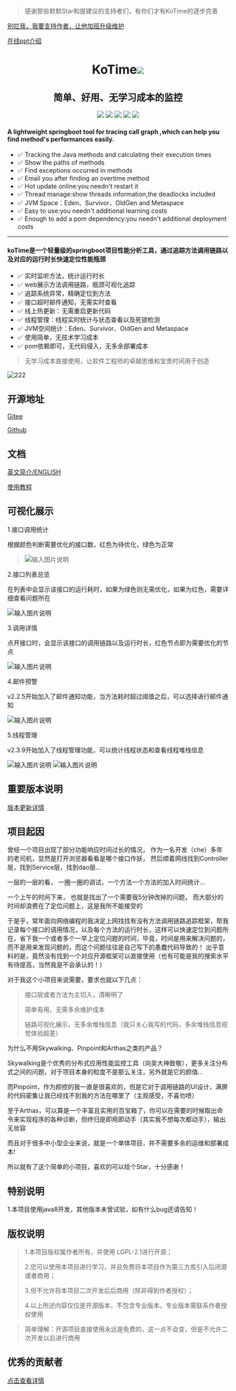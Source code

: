 
> 感谢那些默默Star和提建议的支持者们，有你们才有KoTime的逐步完善

[别拦我，我要支持作者，让他加班升级维护](https://afdian.com/a/huoyo)

[在线ppt介绍](http://www.texspire.cn/view/dd6aa2529e664825a5acd416ddb07c76?fullscreen=true)


<div align="center">
    <h1 >KoTime<img src='https://shields.io/badge/forSpringboot-r.svg'></h1> 
</div>

<div align="center">
    <h2>简单、好用、无学习成本的监控</h2> 
</div>

<div align="center">
    <img src='https://gitee.com/huoyo/ko-time/badge/star.svg'>
    <img src='https://img.shields.io/github/stars/huoyo/ko-time.svg?&label=Stars&logo=github'>
    <img src='https://shields.io/badge/version-2.5.0-green.svg'>
    <img src='https://shields.io/badge/author-Chang Zhang-dbab09.svg'>
    <img src='https://shields.io/badge/dependencies-Spring|aspectjweaver|tomcat|UIKit|Metricflow-r.svg'>
</div>


<h4>A lightweight springboot tool for tracing call graph ,which can help you find method's performances easily.</h4>

- ✅ Tracking the Java methods and calculating their execution times
- ✅ Show the paths of methods
- ✅ Find exceptions occurred in methods
- ✅ Email you after finding an overtime method
- ✅ Hot update online:you needn't restart it
- ✅ Thread manage:show threads information,the deadlocks included
- ✅ JVM Space：Eden、Survivor、OldGen and Metaspace
- ✅ Easy to use:you needn't additional learning costs
- ✅ Enough to add a pom dependency:you needn't additional deployment costs

---


<h4>koTime是一个轻量级的springboot项目性能分析工具，通过追踪方法调用链路以及对应的运行时长快速定位性能瓶颈</h4>

- ✅ 实时监听方法，统计运行时长
- ✅ web展示方法调用链路，瓶颈可视化追踪
- ✅ 追踪系统异常，精确定位到方法
- ✅ 接口超时邮件通知，无需实时查看
- ✅ 线上热更新：无需重启更新代码
- ✅ 线程管理：线程实时统计与状态查看以及死锁检测
- ✅ JVM空间统计：Eden、Survivor、OldGen and Metaspace
- ✅ 使用简单，无技术学习成本
- ✅ pom依赖即可，无代码侵入，无多余部署成本



> 无学习成本直接使用，让软件工程师的卓越思维和宝贵时间用于创造


![222](docs/kotime.gif)

## 开源地址

[Gitee](https://gitee.com/huoyo/ko-time.git)

[Github](https://github.com/huoyo/ko-time.git)


## 文档

[英文简介/ENGLISH](README-EN.md)

[使用教程](http://www.kotime.cn/?source=git)




## 可视化展示

1.接口调用统计

根据颜色判断需要优化的接口数，红色为待优化，绿色为正常

> ![输入图片说明](docs/v220/syz.png)

2.接口列表总览

在列表中会显示该接口的运行耗时，如果为绿色则无需优化，如果为红色，需要详细查看问题所在

![输入图片说明](docs/v201/apis.png)

3.调用详情

点开接口时，会显示该接口的调用链路以及运行时长，红色节点即为需要优化的节点

![输入图片说明](docs/v204/ff.png)

4.邮件预警

v2.2.5开始加入了邮件通知功能，当方法耗时超过阈值之后，可以选择进行邮件通知

![输入图片说明](docs/v200/image.png)

5.线程管理

v2.3.9开始加入了线程管理功能，可以统计线程状态和查看线程堆栈信息

![输入图片说明](docs/v220/xcgl.png)
![输入图片说明](docs/v220/xcgl2.png)

## 重要版本说明


[版本更新详情](http://www.texspire.cn/view/4d4908cb169d48088a741d68a07a5b2a?fullscreen=false)


## 项目起因

曾经一个项目出现了部分功能响应时间过长的情况，
作为一名开发（che）多年的老司机，显然是打开浏览器看看是哪个接口作妖，
然后顺着网线找到Controller层，找到Service层，找到dao层...

一层的一层的看， 一圈一圈的调试，一个方法一个方法的加入时间统计...

一个上午的时间下来， 也就是找出了一个需要我5分钟改掉的问题， 而大部分的时间却浪费在了定位问题上，这是我所不能接受的

于是乎，常年面向网络编程的我决定上网找找有没有方法调用链路追踪框架，帮我记录每个接口的调用情况，以及每个方法的运行时长，这样可以快速定位到问题所在，省下我一个或者多个一早上定位问题的时间，毕竟，时间是用来解决问题的，而不是用来发现问题的，而这个问题往往是自己写下的愚蠢代码导致的！
出乎意料的是，竟然没有找到一个对应开源框架可以直接使用（也有可能是我的搜索水平有待提高，当然我是不会承认的！）

对于我这个小项目来说需要，要求也就以下几点：

> 接口层或者方法为主切入，清晰明了
> 
> 简单易用，无需多余维护成本
>
> 链路可视化展示，无多余堆栈信息（我只关心我写的代码，多余堆栈信息视觉体验超差）
> 

为什么不用Skywalking、Pinpoint和Arthas之类的产品？

Skywalking是个优秀的分布式应用性能监控工具（向吴大神致敬），更多关注分布式之间的问题，对于项目本身的粒度不是那么关注，另外就是它的颜值...

而Pinpoint，作为颜控的我一直是很喜欢的，但是它对于调用链路的UI设计，满屏的代码密集让我已经找不到我的方法在哪里了（主观感受，不喜勿喷）

至于Arthas，可以算是一个丰富且实用的百宝箱了，你可以在需要的时候取出命令来实现程序的各种诊断，但终归是即用即动手（其实我不想每次都动手），输出无妆容

而且对于很多中小型企业来说，就是一个单体项目，并不需要多余的运维和部署成本!

所以就有了这个简单的小项目，喜欢的可以给个Star，十分感谢！

## 特别说明

1.本项目使用java8开发，其他版本未曾试验，如有什么bug还请告知！

## 版权说明


> 1.本项目版权属作者所有，并使用 LGPL-2.1进行开源；
>
> 2.您可以使用本项目进行学习，并且免费将本项目作为第三方库引入后闭源或者商用；
>
> 3.但不允许将本项目二次开发后后商用（除非得到作者授权）；
> 
> 4.以上所述内容仅仅是开源版本，不包含专业版本，专业版本需联系作者授权使用

> 简单理解：开源项目直接使用永远是免费的，这一点不会变，但是不允许二次开发以后进行商用


## 优秀的贡献者

[点击查看详情](CONTRIBUTORS.md)

